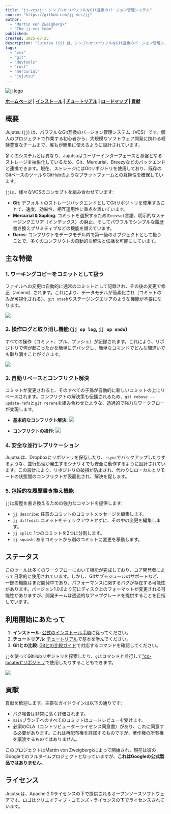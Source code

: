 ```yaml
---
title: "jj-vcs/jj: シンプルかつパワフルなGit互換のバージョン管理システム"
source: "https://github.com/jj-vcs/jj"
author:
  - "Martin von Zweigbergk"
  - "The jj-vcs team"
published:
created: 2025-07-23
description: "Jujutsu (jj) は、シンプルかつパワフルなGit互換のバージョン管理システムです。個人のプロジェクトから大規模なチーム開発まで、誰でも簡単に使えるように設計されています。"
tags:
  - "vcs"
  - "git"
  - "devtools"
  - "rust"
  - "mercurial"
  - "jujutsu"
---
```


[![jj logo](https://github.com/jj-vcs/jj/raw/main/docs/images/jj-logo.svg)](https://github.com/jj-vcs/jj/blob/main/docs/images/jj-logo.svg)

**[ホームページ](https://jj-vcs.github.io/jj) | [インストール](https://jj-vcs.github.io/jj/latest/install-and-setup) | [チュートリアル](https://jj-vcs.github.io/jj/latest/tutorial) | [ロードマップ](https://jj-vcs.github.io/jj/latest/roadmap) | [貢献](#contributing)**

## 概要

Jujutsu (`jj`) は、パワフルなGit互換のバージョン管理システム（VCS）です。個人のプロジェクトで作業する初心者から、大規模なソフトウェア開発に携わる経験豊富なチームまで、誰もが簡単に使えるように設計されています。

多くのシステムとは異なり、Jujutsuはユーザーインターフェースと基盤となるストレージを抽象化しているため、Git、Mercurial、Breezyなどのバックエンドと連携できます。現在、ストレージにはGitリポジトリを使用しており、既存のGitベースのツールやGitHubのようなプラットフォームとの互換性を確保しています。

`jj`は、様々なVCSのコンセプトを組み合わせています:

* **Git**: デフォルトのストレージバックエンドとしてGitリポジトリを使用することで、速度、効率性、相互運用性に重点を置いています。
* **Mercurial & Sapling**: コミットを選択するための`revset`言語、明示的なステージングエリア（インデックス）の廃止、そしてパワフルでシンプルな履歴書き換えプリミティブなどの機能を備えています。
* **Darcs**: コンフリクトをデータモデル内で第一級のオブジェクトとして扱うことで、多くのコンフリクトの自動的な解決と伝播を可能にしています。

## 主な特徴

### 1. ワーキングコピーをコミットとして扱う

ファイルへの変更は自動的に通常のコミットとして記録され、その後の変更で修正（amend）されます。これにより、データモデルが簡素化され（コミットのみが可視化される）、`git stash`やステージングエリアのような機能が不要になります。

[![](https://github.com/jj-vcs/jj/raw/main/demos/working_copy.png)](https://github.com/jj-vcs/jj/blob/main/demos/working_copy.png)

### 2. 操作ログと取り消し機能 (`jj op log`, `jj op undo`)

すべての操作（コミット、プル、プッシュ）が記録されます。これにより、リポジトリで何が起こったかを簡単にデバッグし、簡単なコマンドでどんな間違いでも取り消すことができます。

[![](https://github.com/jj-vcs/jj/raw/main/demos/operation_log.png)](https://github.com/jj-vcs/jj/blob/main/demos/operation_log.png)

### 3. 自動リベースとコンフリクト解決

コミットが変更されると、そのすべての子孫が自動的に新しいコミットの上にリベースされます。コンフリクトの解決策も伝播されるため、`git rebase --update-refs`と`git rerere`を組み合わせたような、透過的で強力なワークフローが実現します。

* **基本的なコンフリクト解決:**
    [![](https://github.com/jj-vcs/jj/raw/main/demos/resolve_conflicts.png)](https://github.com/jj-vcs/jj/blob/main/demos/resolve_conflicts.png)

* **コンフリクトの操作:**
    [![](https://github.com/jj-vcs/jj/raw/main/demos/juggle_conflicts.png)](https://github.com/jj-vcs/jj/blob/main/demos/juggle_conflicts.png)

### 4. 安全な並行レプリケーション

Jujutsuは、Dropboxにリポジトリを保存したり、`rsync`でバックアップしたりするような、並行処理が発生するシナリオでも安全に動作するように設計されています。この設計により、リポジトリの破損が防止され、代わりにローカルとリモートの状態間のコンフリクトが表面化され、解決を促します。

### 5. 包括的な履歴書き換え機能

`jj`は履歴を書き換えるための強力なコマンドを提供します:

* `jj describe`: 任意のコミットのコミットメッセージを編集します。
* `jj diffedit`: コミットをチェックアウトせずに、その中の変更を編集します。
* `jj split`: 1つのコミットを2つに分割します。
* `jj squash`: あるコミットから別のコミットに変更を移動します。

## ステータス

このツールは多くのワークフローにおいて機能が完成しており、コア開発者によって日常的に使用されています。しかし、Gitサブモジュールのサポートなど、一部の機能はまだ開発中であり、パフォーマンスに関するバグが存在する可能性があります。バージョン1.0.0より前にディスク上のフォーマットが変更される可能性がありますが、開発チームは透過的なアップグレードを提供することを目指しています。

## 利用開始にあたって

1. **インストール**: [公式のインストール手順](https://jj-vcs.github.io/jj/latest/install-and-setup)に従ってください。
2. **チュートリアル**: [チュートリアル](https://jj-vcs.github.io/jj/latest/tutorial)で基本を学んでください。
3. **Gitとの比較**: [Gitとの比較ガイド](https://jj-vcs.github.io/jj/latest/git-comparison)で対応するコマンドを確認してください。

`jj`を使ってGitHubリポジトリを探索したり、`git`コマンドと並行して["co-located"リポジトリ](https://jj-vcs.github.io/jj/latest/git-compatibility#co-located-jujutsugit-repos)で使用したりすることもできます。

[![](https://github.com/jj-vcs/jj/raw/main/demos/git_compat.png)](https://github.com/jj-vcs/jj/blob/main/demos/git_compat.png)

## 貢献

貢献を歓迎します。主要なガイドラインは以下の通りです:

* バグ報告は非常に高く評価されます。
* `main`ブランチへのすべてのコミットはコードレビューを受けます。
* 必須のCLA（コントリビューターライセンス同意書）があり、これに同意する必要があります。これは再配布権を許諾するものですが、著作権の所有権を譲渡するものではありません。

このプロジェクトはMartin von Zweigbergkによって開始され、現在は彼のGoogleでのフルタイムプロジェクトとなっていますが、**これはGoogleの公式製品ではありません**。

## ライセンス

Jujutsuは、Apache 2.0ライセンスの下で提供されるオープンソースソフトウェアです。ロゴはクリエイティブ・コモンズ・ライセンスの下でライセンスされています。
